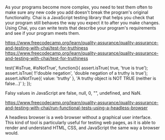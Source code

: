 As your programs become more complex, you need to test them often to make sure any new code you add doesn't break the program's original functionality. Chai is a JavaScript testing library that helps you check that your program still behaves the way you expect it to after you make changes. Using Chai, you can write tests that describe your program's requirements and see if your program meets them.

https://www.freecodecamp.org/learn/quality-assurance/quality-assurance-and-testing-with-chai/test-for-truthiness
https://www.freecodecamp.org/learn/quality-assurance/quality-assurance-and-testing-with-chai/test-for-truthiness

test('#isTrue, #isNotTrue', function(){
      assert.isTrue( true, 'true is true');
      assert.isTrue( !!'double negation', 'double negation of a truthy is true');
      assert.isNotTrue({ value: 'truthy' }, 'A truthy object is NOT TRUE (neither is false...)' );
    });

Falsy values in JavaScript are false, null, 0, "", undefined, and NaN.

https://www.freecodecamp.org/learn/quality-assurance/quality-assurance-and-testing-with-chai/run-functional-tests-using-a-headless-browser

A headless browser is a web browser without a graphical user interface. This kind of tool is particularly useful for testing web pages, as it is able to render and understand HTML, CSS, and JavaScript the same way a browser would.

	